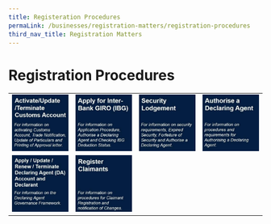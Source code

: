 ```yaml
---
title: Registeration Procedures
permaLink: /businesses/registration-matters/registration-procedures
third_nav_title: Registration Matters
---
```


# Registration Procedures

|   |   |   |   |
|---|---|---|---|
|[ ![](/images/R1.jpg)](/businesses/registration-matters/registration-procedures-activate-update-terminate-customs-account)  |[ ![](/images/R2.jpg)](/businesses/registration-matters/apply-for-inter-bank-giro(IBG)) |[ ![](/images/R3.jpg)](/businesses/security-lodgement)    |[ ![](/images/R4.jpg)](/businesses/authorise-a-declaring-agent)
|[ ![](/images/R5.jpg)](/businesses/registration-matters/apply-update-renew-terminate-declaring-agent(da)-account-and-declarant)  |[![](/images/R6.jpg)](/businesses/register-claimants)  |   |   |
